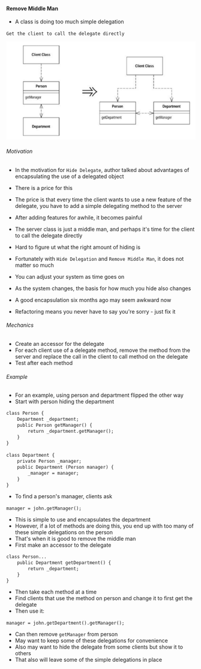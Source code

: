 #### Remove Middle Man

- A class is doing too much simple delegation

`Get the client to call the delegate directly`

![](images/figure-1.png)

###### Motivation

- In the motivation for `Hide Delegate`, author talked about advantages of encapsulating the use of a delegated object
- There is a price for this
- The price is that every time the client wants to use a new feature of the delegate, you have to add a simple delegating method to the server
- After adding features for awhile, it becomes painful
- The server class is just a middle man, and perhaps it's time for the client to call the delegate directly

- Hard to figure ut what the right amount of hiding is
- Fortunately with `Hide Delegation` and `Remove Middle Man`, it does not matter so much
- You can adjust your system as time goes on
- As the system changes, the basis for how much you hide also changes
- A good encapsulation six months ago may seem awkward now
- Refactoring means you never have to say you're sorry - just fix it

###### Mechanics

* Create an accessor for the delegate
* For each client use of a delegate method, remove the method from the server and replace the call in the client to call method on the delegate
* Test after each method

###### Example

- For an example, using person and department flipped the other way
- Start with person hiding the department

```
class Person {
    Department _department;
    public Person getManager() {
        return _department.getManager();
    }
}

class Department {
    private Person _manager;
    public Department (Person manager) {
        _manager = manager;
    }
}
```

- To find a person's manager, clients ask

`manager = john.getManager();`

- This is simple to use and encapsulates the department
- However, if a lot of methods are doing this, you end up with too many of these simple delegations on the person
- That's when it is good to remove the middle man
- First make an accessor to the delegate

```
class Person...
    public Department getDepartment() {
        return _department;
    }
}
```

- Then take each method at a time
- Find clients that use the method on person and change it to first get the delegate
- Then use it:

`manager = john.getDepartment().getManager();`

- Can then remove `getManager` from person
- May want to keep some of these delegations for convenience
- Also may want to hide the delegate from some clients but show it to others
- That also will leave some of the simple delegations in place